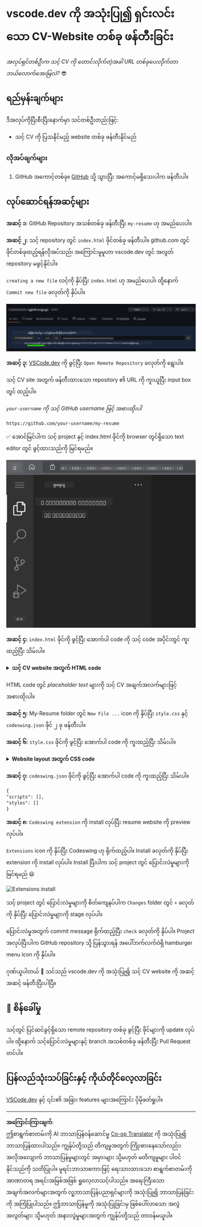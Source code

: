 <!--
CO_OP_TRANSLATOR_METADATA:
{
  "original_hash": "bd3aa6d2b879c30ea496c43aec1c49ed",
  "translation_date": "2025-08-28T18:46:58+00:00",
  "source_file": "8-code-editor/1-using-a-code-editor/assignment.md",
  "language_code": "my"
}
-->
# vscode.dev ကို အသုံးပြု၍ ရှင်းလင်းသော CV-Website တစ်ခု ဖန်တီးခြင်း

_အလုပ်ရှင်တစ်ဦးက သင့် CV ကို တောင်းလိုက်တဲ့အခါ URL တစ်ခုပေးလိုက်တာ ဘယ်လောက်အေးမြလဲ?_ 😎

## ရည်မှန်းချက်များ

ဒီအလုပ်ကိုပြီးစီးပြီးနောက်မှာ သင်တစ်ဦးတည်းဖြင့်:

- သင့် CV ကို ပြသနိုင်မည့် website တစ်ခု ဖန်တီးနိုင်မည်

### လိုအပ်ချက်များ

1. GitHub အကောင့်တစ်ခု။ [GitHub](https://github.com/) သို့ သွားပြီး အကောင့်မရှိသေးပါက ဖန်တီးပါ။

## လုပ်ဆောင်ရန်အဆင့်များ

**အဆင့် ၁:** GitHub Repository အသစ်တစ်ခု ဖန်တီးပြီး `my-resume` ဟု အမည်ပေးပါ။

**အဆင့် ၂:** သင့် repository တွင် `index.html` ဖိုင်တစ်ခု ဖန်တီးပါ။ github.com တွင် ဖိုင်တစ်ခုထည့်ရန်လိုအပ်သည်၊ အကြောင်းမူမူဟာ vscode.dev တွင် အလွတ် repository မဖွင့်နိုင်ပါ။

`creating a new file` လင့်ကို နှိပ်ပြီး `index.html` ဟု အမည်ပေးပါ၊ ထို့နောက် `Commit new file` ခလုတ်ကို နှိပ်ပါ။

![github.com တွင် ဖိုင်အသစ်တစ်ခု ဖန်တီးခြင်း](../../../../translated_images/new-file-github.com.c886796d800e8056561829a181be1382c5303da9d902d8b2dd82b68a4806e21f.my.png)

**အဆင့် ၃:** [VSCode.dev](https://vscode.dev) ကို ဖွင့်ပြီး `Open Remote Repository` ခလုတ်ကို ရွေးပါ။

သင့် CV site အတွက် ဖန်တီးထားသော repository ၏ URL ကို ကူးယူပြီး input box တွင် ထည့်ပါ။

_`your-username` ကို သင့် GitHub username ဖြင့် အစားထိုးပါ_

```
https://github.com/your-username/my-resume
```

✅ အောင်မြင်ပါက သင့် project နှင့် index.html ဖိုင်ကို browser တွင်ရှိသော text editor တွင် ဖွင့်ထားသည်ကို မြင်ရမည်။

![ဖိုင်အသစ်တစ်ခု ဖန်တီးခြင်း](../../../../translated_images/project-on-vscode.dev.e79815a9a95ee7feac72ebe5c941c91279716be37c575dbdbf2f43bea2c7d8b6.my.png)

**အဆင့် ၄:** `index.html` ဖိုင်ကို ဖွင့်ပြီး အောက်ပါ code ကို သင့် code အပိုင်းတွင် ကူးထည့်ပြီး သိမ်းပါ။

<details>
    <summary><b>သင့် CV website အတွက် HTML code</b></summary>
    
        <html>

            <head>
                <link href="style.css" rel="stylesheet">
                <link rel="stylesheet" href="https://cdnjs.cloudflare.com/ajax/libs/font-awesome/5.15.4/css/all.min.css">
                <title>သင့်နာမည်ကို ဒီမှာရေးပါ!</title>
            </head>
            <body>
                <header id="header">
                    <!-- CV header သင့်နာမည်နှင့် အလုပ်အကိုင် -->
                    <h1>သင့်နာမည်ကို ဒီမှာရေးပါ!</h1>
                    <hr>
                    သင့်အလုပ်အကိုင်!
                    <hr>
                </header>
                <main>
                    <article id="mainLeft">
                        <section>
                            <h2>ဆက်သွယ်ရန်</h2>
                            <!-- ဆက်သွယ်ရန်အချက်အလက်များ -->
                            <p>
                                <i class="fa fa-envelope" aria-hidden="true"></i>
                                <a href="mailto:username@domain.top-level domain">သင့် email ကို ဒီမှာရေးပါ</a>
                            </p>
                            <p>
                                <i class="fab fa-github" aria-hidden="true"></i>
                                <a href="github.com/yourGitHubUsername">သင့် GitHub username ကို ဒီမှာရေးပါ!</a>
                            </p>
                            <p>
                                <i class="fab fa-linkedin" aria-hidden="true"></i>
                                <a href="linkedin.com/yourLinkedInUsername">သင့် LinkedIn username ကို ဒီမှာရေးပါ!</a>
                            </p>
                        </section>
                        <section>
                            <h2>ကျွမ်းကျင်မှုများ</h2>
                            <!-- သင့်ကျွမ်းကျင်မှုများ -->
                            <ul>
                                <li>ကျွမ်းကျင်မှု ၁!</li>
                                <li>ကျွမ်းကျင်မှု ၂!</li>
                                <li>ကျွမ်းကျင်မှု ၃!</li>
                                <li>ကျွမ်းကျင်မှု ၄!</li>
                            </ul>
                        </section>
                        <section>
                            <h2>ပညာရေး</h2>
                            <!-- သင့်ပညာရေး -->
                            <h3>သင်ယူခဲ့သောဘာသာရပ်ကို ဒီမှာရေးပါ!</h3>
                            <p>
                                သင်တက်ခဲ့သောကျောင်း/တက္ကသိုလ်ကို ဒီမှာရေးပါ!
                            </p>
                            <p>
                                စတင်နှင့်ပြီးဆုံးသည့်ရက်စွဲ
                            </p>
                        </section>            
                    </article>
                    <article id="mainRight">
                        <section>
                            <h2>ကိုယ်ရေးအကျဉ်း</h2>
                            <!-- သင့်အကြောင်း -->
                            <p>သင့်ကိုယ်ရေးအကျဉ်းကို ဒီမှာရေးပါ!</p>
                        </section>
                        <section>
                            <h2>အလုပ်အတွေ့အကြုံ</h2>
                            <!-- သင့်အလုပ်အတွေ့အကြုံ -->
                            <h3>အလုပ်အမည်</h3>
                            <p>
                                အဖွဲ့အစည်းအမည် | စတင်လ – ပြီးဆုံးလ
                            </p>
                            <ul>
                                    <li>တာဝန် ၁ - သင်လုပ်ခဲ့တာရေးပါ!</li>
                                    <li>တာဝန် ၂ - သင်လုပ်ခဲ့တာရေးပါ!</li>
                                    <li>သင့်လုပ်ဆောင်မှု၏ရလဒ်/သက်ရောက်မှုကိုရေးပါ</li>
                                    
                            </ul>
                            <h3>အလုပ်အမည် ၂</h3>
                            <p>
                                အဖွဲ့အစည်းအမည် | စတင်လ – ပြီးဆုံးလ
                            </p>
                            <ul>
                                    <li>တာဝန် ၁ - သင်လုပ်ခဲ့တာရေးပါ!</li>
                                    <li>တာဝန် ၂ - သင်လုပ်ခဲ့တာရေးပါ!</li>
                                    <li>သင့်လုပ်ဆောင်မှု၏ရလဒ်/သက်ရောက်မှုကိုရေးပါ</li>
                                    
                            </ul>
                        </section>
                    </article>
                </main>
            </body>
        </html>
</details>

HTML code တွင် _placeholder text_ များကို သင့် CV အချက်အလက်များဖြင့် အစားထိုးပါ။

**အဆင့် ၅:** My-Resume folder တွင် `New File ...` icon ကို နှိပ်ပြီး `style.css` နှင့် `codeswing.json` ဖိုင် ၂ ခု ဖန်တီးပါ။

**အဆင့် ၆:** `style.css` ဖိုင်ကို ဖွင့်ပြီး အောက်ပါ code ကို ကူးထည့်ပြီး သိမ်းပါ။

<details>
        <summary><b>Website layout အတွက် CSS code</b></summary>
            
            body {
                font-family: 'Segoe UI', Tahoma, Geneva, Verdana, sans-serif;
                font-size: 16px;
                max-width: 960px;
                margin: auto;
            }
            h1 {
                font-size: 3em;
                letter-spacing: .6em;
                padding-top: 1em;
                padding-bottom: 1em;
            }

            h2 {
                font-size: 1.5em;
                padding-bottom: 1em;
            }

            h3 {
                font-size: 1em;
                padding-bottom: 1em;
            }
            main { 
                display: grid;
                grid-template-columns: 40% 60%;
                margin-top: 3em;
            }
            header {
                text-align: center;
                margin: auto 2em;
            }

            section {
                margin: auto 1em 4em 2em;
            }

            i {
                margin-right: .5em;
            }

            p {
                margin: .2em auto
            }

            hr {
                border: none;
                background-color: lightgray;
                height: 1px;
            }

            h1, h2, h3 {
                font-weight: 100;
                margin-bottom: 0;
            }
            #mainLeft {
                border-right: 1px solid lightgray;
            }
            
</details>

**အဆင့် ၇:** `codeswing.json` ဖိုင်ကို ဖွင့်ပြီး အောက်ပါ code ကို ကူးထည့်ပြီး သိမ်းပါ။

    {
    "scripts": [],
    "styles": []
    }

**အဆင့် ၈:** `Codeswing extension` ကို install လုပ်ပြီး resume website ကို preview လုပ်ပါ။

`Extensions` icon ကို နှိပ်ပြီး Codeswing ဟု ရိုက်ထည့်ပါ။ Install ခလုတ်ကို နှိပ်ပြီး extension ကို install လုပ်ပါ။ Install ပြီးပါက သင့် project တွင် ပြောင်းလဲမှုများကို မြင်ရမည် 😃

![Extensions install](../../../../8-code-editor/images/install-extension.gif)

သင့် project တွင် ပြောင်းလဲမှုများကို စိတ်ကျေနပ်ပါက `Changes` folder တွင် `+` ခလုတ်ကို နှိပ်ပြီး ပြောင်းလဲမှုများကို stage လုပ်ပါ။

ပြောင်းလဲမှုအတွက် commit message ရိုက်ထည့်ပြီး `check` ခလုတ်ကို နှိပ်ပါ။ Project အလုပ်ပြီးပါက GitHub repository သို့ ပြန်သွားရန် အပေါ်ဘက်လက်ဝဲရှိ hamburger menu icon ကို နှိပ်ပါ။

ဂုဏ်ယူပါတယ် 🎉 သင်သည် vscode.dev ကို အသုံးပြု၍ သင့် CV website ကို အဆင့်အဆင့် ဖန်တီးပြီးပါပြီ။

## 🚀 စိန်ခေါ်မှု

သင့်တွင် ပြင်ဆင်ခွင့်ရှိသော remote repository တစ်ခု ဖွင့်ပြီး ဖိုင်များကို update လုပ်ပါ။ ထို့နောက် သင့်ပြောင်းလဲမှုများနှင့် branch အသစ်တစ်ခု ဖန်တီးပြီး Pull Request တင်ပါ။

## ပြန်လည်သုံးသပ်ခြင်းနှင့် ကိုယ်တိုင်လေ့လာခြင်း

[VSCode.dev](https://code.visualstudio.com/docs/editor/vscode-web?WT.mc_id=academic-0000-alfredodeza) နှင့် ၎င်း၏ အခြား features များအကြောင်း ပိုမိုဖတ်ရှုပါ။

---

**အကြောင်းကြားချက်**:  
ဤစာရွက်စာတမ်းကို AI ဘာသာပြန်ဝန်ဆောင်မှု [Co-op Translator](https://github.com/Azure/co-op-translator) ကို အသုံးပြု၍ ဘာသာပြန်ထားပါသည်။ ကျွန်ုပ်တို့သည် တိကျမှုအတွက် ကြိုးစားနေသော်လည်း၊ အလိုအလျောက် ဘာသာပြန်မှုများတွင် အမှားများ သို့မဟုတ် မတိကျမှုများ ပါဝင်နိုင်သည်ကို သတိပြုပါ။ မူရင်းဘာသာစကားဖြင့် ရေးသားထားသော စာရွက်စာတမ်းကို အာဏာတရ အရင်းအမြစ်အဖြစ် ရှုလေ့လာသင့်ပါသည်။ အရေးကြီးသော အချက်အလက်များအတွက် လူ့ဘာသာပြန်ပညာရှင်များကို အသုံးပြု၍ ဘာသာပြန်ခြင်းကို အကြံပြုပါသည်။ ဤဘာသာပြန်မှုကို အသုံးပြုခြင်းမှ ဖြစ်ပေါ်လာသော အလွဲအလွတ်များ သို့မဟုတ် အနားလွဲမှုများအတွက် ကျွန်ုပ်တို့သည် တာဝန်မယူပါ။